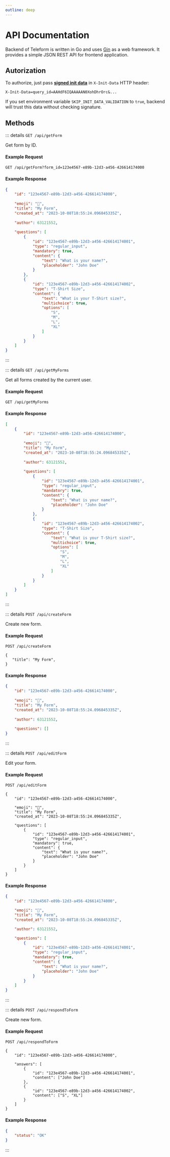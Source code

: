 ```yaml
---
outline: deep
---
```


# API Documentation

Backend of Teleform is written in Go and uses [Gin](https://github.com/gin-gonic/gin) as a web framework. It provides a simple JSON REST API for frontend application.

## Autorization

To authorize, just pass [**signed init data**](https://docs.twa.dev/docs/launch-params/init-data) in `X-Init-Data` HTTP header:
```http request
X-Init-Data=query_id=AAHdF6IQAAAAAN0XohDhrOrc&...
```

If you set environment variable `SKIP_INIT_DATA_VALIDATION` to `true`, backend will trust this data without checking signature.

## Methods

::: details `GET /api/getForm`

Get form by ID.

#### Example Request

```http request
GET /api/getForm?form_id=123e4567-e89b-12d3-a456-426614174000
```

#### Example Response

```json
{
    "id": "123e4567-e89b-12d3-a456-426614174000",
    
    "emoji": "📝",
    "title": "My Form",
    "created_at": "2023-10-08T18:55:24.096845335Z",
    
    "author": 63121552,
    
    "questions": [
        {
            "id": "123e4567-e89b-12d3-a456-426614174001",
            "type": "regular_input",
            "mandatory": true,
            "content": {
                "text": "What is your name?",
                "placeholder": "John Doe"
            }
        },
        {
            "id": "123e4567-e89b-12d3-a456-426614174002",
            "type": "T-Shirt Size",
            "content": {
                "text": "What is your T-Shirt size?",
                "multichoice": true,
                "options": [
                    "S",
                    "M",
                    "L",
                    "XL"
                ]
            }
        }
    ] 
}
```

:::

::: details `GET /api/getMyForms`

Get all forms created by the current user.

#### Example Request

```http request
GET /api/getMyForms
```

#### Example Response

```json
[
    {
        "id": "123e4567-e89b-12d3-a456-426614174000",
        
        "emoji": "📝",
        "title": "My Form",
        "created_at": "2023-10-08T18:55:24.096845335Z",
        
        "author": 63121552,
        
        "questions": [
            {
                "id": "123e4567-e89b-12d3-a456-426614174001",
                "type": "regular_input",
                "mandatory": true,
                "content": {
                    "text": "What is your name?",
                    "placeholder": "John Doe"
                }
            },
            {
                "id": "123e4567-e89b-12d3-a456-426614174002",
                "type": "T-Shirt Size",
                "content": {
                    "text": "What is your T-Shirt size?",
                    "multichoice": true,
                    "options": [
                        "S",
                        "M",
                        "L",
                        "XL"
                    ]
                }
            }
        ] 
    }
]
```

:::


::: details `POST /api/createForm`

Create new form.

#### Example Request

```http request
POST /api/createForm

{
   "title": "My Form",
}
```

#### Example Response

```json
{
    "id": "123e4567-e89b-12d3-a456-426614174000",
    
    "emoji": "📝",
    "title": "My Form",
    "created_at": "2023-10-08T18:55:24.096845335Z",
    
    "author": 63121552,
    
    "questions": [] 
}
```

:::


::: details `POST /api/editForm`

Edit your form.

#### Example Request

```http request
POST /api/editForm

{
    "id": "123e4567-e89b-12d3-a456-426614174000",
    
    "emoji": "📝",
    "title": "My Form",
    "created_at": "2023-10-08T18:55:24.096845335Z",
    
    "questions": [
        {
            "id": "123e4567-e89b-12d3-a456-426614174001",
            "type": "regular_input",
            "mandatory": true,
            "content": {
                "text": "What is your name?",
                "placeholder": "John Doe"
            }
        }
    ] 
}
```

#### Example Response

```json
{
    "id": "123e4567-e89b-12d3-a456-426614174000",

    "emoji": "📝",
    "title": "My Form",
    "created_at": "2023-10-08T18:55:24.096845335Z",

    "author": 63121552,

    "questions": [
        {
            "id": "123e4567-e89b-12d3-a456-426614174001",
            "type": "regular_input",
            "mandatory": true,
            "content": {
                "text": "What is your name?",
                "placeholder": "John Doe"
            }
        }
    ]
}
```

:::


::: details `POST /api/respondToForm`

Create new form.

#### Example Request

```http request
POST /api/respondToForm

{
    "id": "123e4567-e89b-12d3-a456-426614174000",
    
    "answers": [
        {
            "id": "123e4567-e89b-12d3-a456-426614174001",
            "content": ["John Doe"]
        },
        {
            "id": "123e4567-e89b-12d3-a456-426614174002",
            "content": ["S", "XL"]
        }
    ] 
}
```

#### Example Response

```json
{
    "status": "OK"
}
```

:::